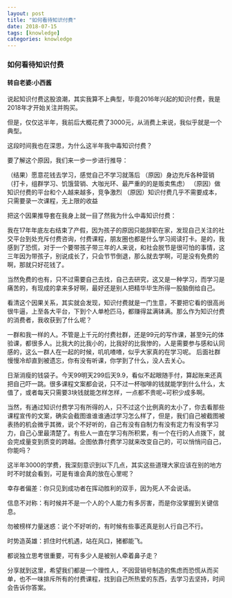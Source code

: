 ```yaml
---
layout: post
title: "如何看待知识付费"
date: 2018-07-15
tags: [knowledge]
categories: knowledge
---
```


### 如何看待知识付费

#### 转自老婆:小西酱

说起知识付费这股浪潮，其实我算不上典型，毕竟2016年兴起的知识付费，我是2018年才开始关注并购买。

但是，仅仅这半年，我前后大概花费了3000元，从消费上来说，我似乎就是一个典型。

这段时间我也在深思，为什么这半年我中毒知识付费？

要了解这个原因，我们来一步一步进行推导：

（结果）愿意花钱去学习，感觉自己不学习就落后
（原因）身边充斥各种营销（打卡，组群学习、饥饿营销、大咖光环、最严重的的是贩卖焦虑）
（原因）做知识付费的平台和个人越来越多，竞争激烈
（原因）知识付费几乎不需要成本，只需要录一次课程，无上限的收益

把这个因果推导套在我身上就一目了然我为什么中毒知识付费：

我在17年年底左右结束了产假，因为孩子的原因只能辞职在家，发现自己关注的社交平台到处充斥付费咨询，付费课程，朋友圈也都是什么学习阅读打卡。是的，我感到了恐慌，对于一个要带孩子带三年的人来说，和社会脱节是很可怕的事情，这三年因为带孩子，别说成长了，只会节节倒退，那么就去学啊，可是没有免费的啊，那就只好花钱了。

当然免费的也有，只不过需要自己去找，自己去研究，这又是一种学习，而学习是痛苦的，有现成的拿来多好啊，最好还是别人把精华毕生所得一股脑倒给自己。

看清这个因果关系，其实就会发现，知识付费就是一门生意，不要把它看的很高尚很牛逼，上至各大平台，下到个人单枪匹马，都赚得盆满钵满。那么作为知识付费的消费者，我收获到了什么呢？

一群和我一样的人。不管是上千元的付费社群，还是99元的写作课，甚至9元的体验课，都很多人。比我大的比我小的，比我好的比我惨的，人是需要参与感和认同感的，这么一群人在一起的时候，叽叽喳喳，似乎大家真的在学习呢。
后面社群慢慢冷却直到被遗忘，你有没有听课，你学到了什么，没人去关心。

日渐消瘦的钱袋子。今天99明天299后天9.9，看似不起眼随手付，算起账来还真把自己吓一跳。很多课程文案都会说，只不过一杯咖啡的钱就能学到什么什么，太值了，或者每天只需要3块钱就能怎样怎样，一点都不贵呢~可积少成多啊。

当然，有通过知识付费学习有所得的人，只不过这个比例真的太小了，你去看那些课程宣传的文案，确实会截图谁谁谁通过学习怎么样了，但是，我们自己被截图被表扬的机会微乎其微，说个不好听的，自己有没有自制力有没有定力有没有学习力，自己心里最清楚了。有些人一直在学习有所积累，有一个在行的人点拨下，就会完成量变到质变的跨越。企图依靠付费学习就来改变自己的，可以悄悄问自己，你能吗？

这半年3000的学费，我深刻意识到以下几点，其实这些道理大家应该在别的地方时不时就会看到，可是有谁会真的放在心里呢？

幸存者偏差：你只见到成功者在挥动胜利的双手，因为死人不会说话。

信息不对称：有时候并不是一个人的个人能力有多厉害，而是你没掌握到关键信息。

勿被榜样力量迷惑：说个不好听的，有时候有些事还真是别人行自己不行。

时势造英雄：抓住时代机遇，站在风口，猪都能飞。

都说独立思考很重要，可有多少人是被别人牵着鼻子走？

分享就到这里，希望我们都是一个理性人，不因营销号制造的焦虑而恐慌从而买单，也不一味排斥所有的付费课程，找到自己所热爱的东西，去学习去坚持，时间会告诉你答案。